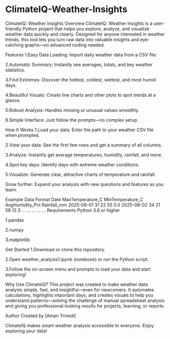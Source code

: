 # ClimateIQ-Weather-Insights
ClimateIQ: Weather Insights
Overview
ClimateIQ: Weather Insights is a user-friendly Python project that helps you explore, analyze, and visualize weather data quickly and clearly. Designed for anyone interested in weather trends, this tool lets you turn raw data into valuable insights and eye-catching graphs—no advanced coding needed.

Features
1.Easy Data Loading: Import daily weather data from a CSV file.

2.Automatic Summary: Instantly see averages, totals, and key weather statistics.

3.Find Extremes: Discover the hottest, coldest, wettest, and most humid days.

4.Beautiful Visuals: Create line charts and other plots to spot trends at a glance.

5.Robust Analysis: Handles missing or unusual values smoothly.

6.Simple Interface: Just follow the prompts—no complex setup.

How It Works
1.Load your data: Enter the path to your weather CSV file when prompted.

2.View your data: See the first few rows and get a summary of all columns.

3.Analyze: Instantly get average temperatures, humidity, rainfall, and more.

4.Spot key days: Identify days with extreme weather conditions.

5.Visualize: Generate clear, attractive charts of temperature and rainfall.

Grow further: Expand your analysis with new questions and features as you learn.

Example Data Format
Date	MaxTemperature_C	MinTemperature_C	AvgHumidity_Pct	Rainfall_mm
2025-08-01	31	22	55	0.0
2025-08-02	34	21	58	12.3
...	...	...	...	...
Requirements
Python 3.6 or higher

1.pandas

2.numpy

3.matplotlib

Get Started
1.Download or clone this repository.

2.Open weather_analysis1.ipynb (notebook) or run the Python script.

3.Follow the on-screen menu and prompts to load your data and start exploring!

Why Use ClimateIQ?
This project was created to make weather data analysis simple, fast, and insightful—even for newcomers. It automates calculations, highlights important days, and creates visuals to help you understand patterns—solving the challenge of manual spreadsheet analysis and giving you professional-looking results for projects, learning, or reports.

Author
Created by [Aman Trivedi]

ClimateIQ makes smart weather analysis accessible to everyone. Enjoy exploring your data!
